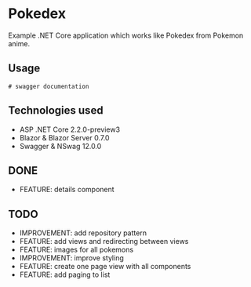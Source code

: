 # Pokedex
Example .NET Core application which works like Pokedex from Pokemon anime.

## Usage

```
# swagger documentation
```

## Technologies used

* ASP .NET Core 2.2.0-preview3
* Blazor & Blazor Server 0.7.0
* Swagger & NSwag 12.0.0

## DONE

* FEATURE: details component

## TODO

* IMPROVEMENT: add repository pattern
* FEATURE: add views and redirecting between views
* FEATURE: images for all pokemons
* IMPROVEMENT: improve styling
* FEATURE: create one page view with all components
* FEATURE: add paging to list